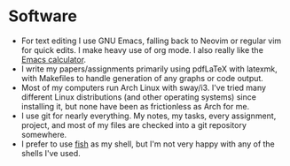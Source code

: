 # Software

- For text editing I use GNU Emacs, falling back to Neovim or regular
  vim for quick edits. I make heavy use of org mode. I also really
  like the [Emacs calculator][calc_man].
- I write my papers/assignments primarily using pdfLaTeX with latexmk,
  with Makefiles to handle generation of any graphs or code output.
- Most of my computers run Arch Linux with sway/i3. I've tried many
  different Linux distributions (and other operating systems) since
  installing it, but none have been as frictionless as Arch for me.
- I use git for nearly everything. My notes, my tasks, every
  assignment, project, and most of my files are checked into a git
  repository somewhere.
- I prefer to use [fish][fish] as my shell, but I'm not very happy
  with any of the shells I've used.

[calc_man]: https://www.gnu.org/software/emacs/manual/html_node/calc/index.html
[fish]: https://fishshell.com/
